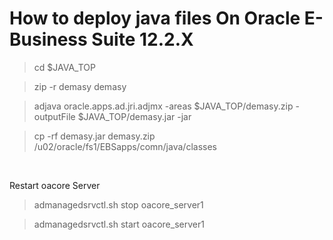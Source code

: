 # How to deploy java files On Oracle E-Business Suite 12.2.X

> cd $JAVA_TOP

> zip -r demasy demasy

> adjava oracle.apps.ad.jri.adjmx -areas $JAVA_TOP/demasy.zip -outputFile $JAVA_TOP/demasy.jar -jar

> cp -rf demasy.jar demasy.zip /u02/oracle/fs1/EBSapps/comn/java/classes

<br>

Restart oacore Server

> admanagedsrvctl.sh stop oacore_server1

> admanagedsrvctl.sh start oacore_server1

